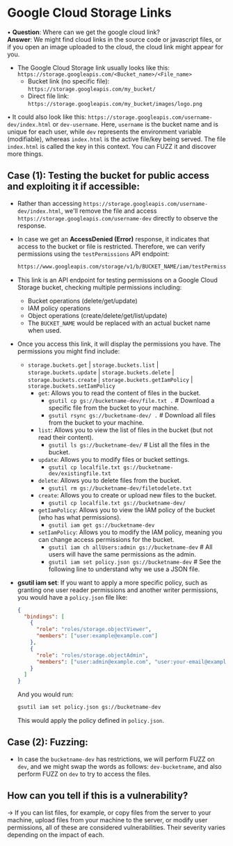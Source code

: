
# Google Cloud Storage Links

• **Question**: Where can we get the google cloud link?  
      **Answer**: We might find cloud links in the source code or javascript files, or if you open an image uploaded to the cloud, the cloud link might appear for you.

- The Google Cloud Storage link usually looks like this: `https://storage.googleapis.com/<Bucket_name>/<File_name>`
   - Bucket link (no specific file): `https://storage.googleapis.com/my_bucket/`
   - Direct file link: `https://storage.googleapis.com/my_bucket/images/logo.png`

• It could also look like this: `https://storage.googleapis.com/username-dev/index.html` or `dev-username`. Here, `username` is the bucket name and is unique for each user, while `dev` represents the environment variable (modifiable), whereas `index.html` is the active file/key being served. The file `index.html` is called the key in this context. You can FUZZ it and discover more things.

## Case (1): Testing the bucket for public access and exploiting it if accessible:

- Rather than accessing `https://storage.googleapis.com/username-dev/index.html`, we'll remove the file and access `https://storage.googleapis.com/username-dev` directly to observe the response.
- In case we get an **AccessDenied (Error)** response, it indicates that access to the bucket or file is restricted. Therefore, we can verify permissions using the `testPermissions` API endpoint:

  ```bash
  https://www.googleapis.com/storage/v1/b/BUCKET_NAME/iam/testPermissions?permissions=storage.buckets.delete&permissions=storage.buckets.get&permissions=storage.buckets.getIamPolicy&permissions=storage.buckets.setIamPolicy&permissions=storage.buckets.update&permissions=storage.objects.create&permissions=storage.objects.delete&permissions=storage.objects.get&permissions=storage.objects.list&permissions=storage.objects.update
  ```

- This link is an API endpoint for testing permissions on a Google Cloud Storage bucket, checking multiple permissions including:
    - Bucket operations (delete/get/update)
    - IAM policy operations
    - Object operations (create/delete/get/list/update)
    - The `BUCKET_NAME` would be replaced with an actual bucket name when used.
  
- Once you access this link, it will display the permissions you have. The permissions you might find include:
  - `storage.buckets.get` | `storage.buckets.list` | `storage.buckets.update` | `storage.buckets.delete` | `storage.buckets.create` | `storage.buckets.getIamPolicy` | `storage.buckets.setIamPolicy`
    - `get`: Allows you to read the content of files in the bucket.
      - `gsutil cp gs://bucketname-dev/file.txt .`     # Download a specific file from the bucket to your machine.
      - `gsutil rsync gs://bucketname-dev/ .`         # Download all files from the bucket to your machine.
    - `list`: Allows you to view the list of files in the bucket (but not read their content).
      - `gsutil ls gs://bucketname-dev/`              # List all the files in the bucket.
    - `update`: Allows you to modify files or bucket settings.
      - `gsutil cp localfile.txt gs://bucketname-dev/existingfile.txt`
    - `delete`: Allows you to delete files from the bucket.
      - `gsutil rm gs://bucketname-dev/filetodelete.txt`
    - `create`: Allows you to create or upload new files to the bucket.
      - `gsutil cp localfile.txt gs://bucketname-dev/`
    - `getIamPolicy`: Allows you to view the IAM policy of the bucket (who has what permissions).
      - `gsutil iam get gs://bucketname-dev`
    - `setIamPolicy`: Allows you to modify the IAM policy, meaning you can change access permissions for the bucket.
      - `gsutil iam ch allUsers:admin gs://bucketname-dev`     # All users will have the same permissions as the admin.
      - `gsutil iam set policy.json gs://bucketname-dev`       # See the following line to understand why we use a JSON file.

- **gsutil iam set**: If you want to apply a more specific policy, such as granting one user reader permissions and another writer permissions, you would have a `policy.json` file like:

  ```json
  {
    "bindings": [
      {
        "role": "roles/storage.objectViewer",
        "members": ["user:example@example.com"]
      },
      {
        "role": "roles/storage.objectAdmin",
        "members": ["user:admin@example.com", "user:your-email@example.com"]
      }
    ]
  }
  ```

  And you would run:
  ```bash
  gsutil iam set policy.json gs://bucketname-dev
  ```
  This would apply the policy defined in `policy.json`.

## Case (2): Fuzzing:

- In case the `bucketname-dev` has restrictions, we will perform FUZZ on `dev`, and we might swap the words as follows: `dev-bucketname`, and also perform FUZZ on `dev` to try to access the files.

## How can you tell if this is a vulnerability?

→ If you can list files, for example, or copy files from the server to your machine, upload files from your machine to the server, or modify user permissions, all of these are considered vulnerabilities. Their severity varies depending on the impact of each.
